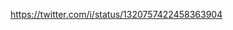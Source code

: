 
<a type="gif" src="https://twitter.com/i/status/1320757422458363904">


https://twitter.com/i/status/1320757422458363904
